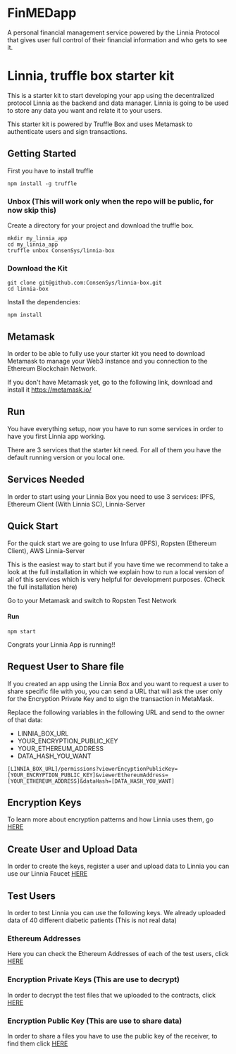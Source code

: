 # FinMEDapp
A personal financial management service powered by the Linnia Protocol that gives user full control of their financial information and who gets to see it.

# Linnia, truffle box starter kit

This is a starter kit to start developing your app using the decentralized protocol Linnia as the backend and data manager. Linnia is going to be used to store any data you want and relate it to your users.

This starter kit is powered by Truffle Box and uses Metamask to authenticate users and sign transactions.



## Getting Started

First you have to install truffle

```
npm install -g truffle
```



### Unbox (This will work only when the repo will be public, for now skip this)

Create a directory for your project and download the truffle box.

```
mkdir my_linnia_app
cd my_linnia_app
truffle unbox ConsenSys/linnia-box
```



### Download the Kit

```
git clone git@github.com:ConsenSys/linnia-box.git
cd linnia-box
```

Install the dependencies:

```
npm install
```



## Metamask

In order to be able to fully use your starter kit you need to download Metamask to manage your Web3 instance and you connection to the Ethereum Blockchain Network.

If you don't have Metamask yet, go to the following link, download and install it https://metamask.io/



## Run

You have everything setup, now you have to run some services in order to have you first Linnia app working.

There are 3 services that the starter kit need. For all of them you have the default running version or you local one.



## Services Needed

In order to start using your Linnia Box you need to use 3 services: IPFS, Ethereum Client (With Linnia SC), Linnia-Server



## Quick Start

For the quick start we are going to use Infura (IPFS), Ropsten (Ethereum Client), AWS Linnia-Server

This is the easiest way to start but if you have time we recommend to take a look at the full installation in which we explain how to run a local version of all of this services which is very helpful for development purposes. (Check the full installation here)


Go to your Metamask and switch to Ropsten Test Network

#### Run

```
npm start
```

Congrats your Linnia App is running!!



## Request User to Share file

If you created an app using the Linnia Box and you want to request a user to share specific file with you, you can send a URL that will ask the user only for the Encryption Private Key and to sign the transaction in MetaMask.

Replace the following variables in the following URL and send to the owner of that data:

- LINNIA_BOX_URL
- YOUR_ENCRYPTION_PUBLIC_KEY
- YOUR_ETHEREUM_ADDRESS
- DATA_HASH_YOU_WANT

```
[LINNIA_BOX_URL]/permissions?viewerEncyptionPublicKey=[YOUR_ENCRYPTION_PUBLIC_KEY]&viewerEthereumAddress=[YOUR_ETHEREUM_ADDRESS]&dataHash=[DATA_HASH_YOU_WANT]
```



## Encryption Keys

To learn more about encryption patterns and how Linnia uses them, go [HERE](https://github.com/ConsenSys/linnia-resources/blob/master/KEYS.md)



## Create User and Upload Data

In order to create the keys, register a user and upload data to Linnia you can use our Linnia Faucet [HERE](https://consensys.github.io/linnia-faucet/)



## Test Users

In order to test Linnia you can use the following keys. We already uploaded data of 40 different diabetic patients (This is not real data)



### **Ethereum Address**es

Here you can check the Ethereum Addresses of each of the test users, click [HERE](TestEthereumAddresses.md)



### **Encryption Private Keys** (This are use to decrypt)

In order to decrypt the test files that we uploaded to the contracts, click [HERE](TestEncryptionPrivateKeys.md)



### **Encryption Public Key** (This are use to share data)

In order to share a files you have to use the public key of the receiver, to find them click [HERE](TestEncryptionPublicKeys.md)
